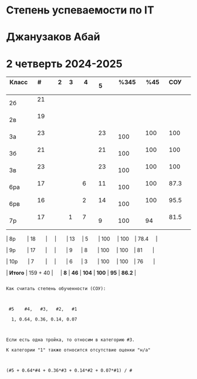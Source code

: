 # Степень успеваемости по IT

# Джанузаков Абай

# 2 четверть 2024-2025

  
| Класс      | #         | 2   | 3     | 4       | 5        | %345     | %45     | СОУ       |
| ---------- | --------- | --- | ----- | ------- | -------- | -------- | ------- | --------- |
| 2б         | 21        |     |       |         |          |          |         |           |
| 2в         | 19        |     |       |         |          |          |         |           |
| 3а         | 23        |     |       |         | 23       | 100      | 100     | 100       |
| 3б         | 21        |     |       |         | 21       | 100      | 100     | 100       |
| 3в         | 23        |     |       |         | 23       | 100      | 100     | 100       |
| 6ра        | 17        |     |       | 6       | 11       | 100      | 100     | 87.3      |
| 6рв        | 16        |     |       | 2       | 14       | 100      | 100     | 95.5      |
| 7р         | 17        |     | 1     | 7       | 9        | 100      | 94      | 81.5      |

| 8р        | 18       |     |       | 13     | 5       | 100     | 100    | 78.4     |

| 9р        | 17       |     |       | 9      | 8       | 100     | 100    | 81       |

| 10р       | 7        |     |       | 6      | 3       | 100     | 100    | 76       |

| **Итого** | 159 + 40 |     | **8** | **46** | **104** | **100** | **95** | **86.2** |

  

```

Как считать степень обученности (СОУ):

  

 #5    #4,   #3,   #2,   #1

  1, 0.64, 0.36, 0.14, 0.07

  

Если есть одна тройка, то относим в категорию #3.

К категории "1" также относится отсутствие оценки "н/а"

  

(#5 + 0.64*#4 + 0.36*#3 + 0.14*#2 + 0.07*#1) / #

```